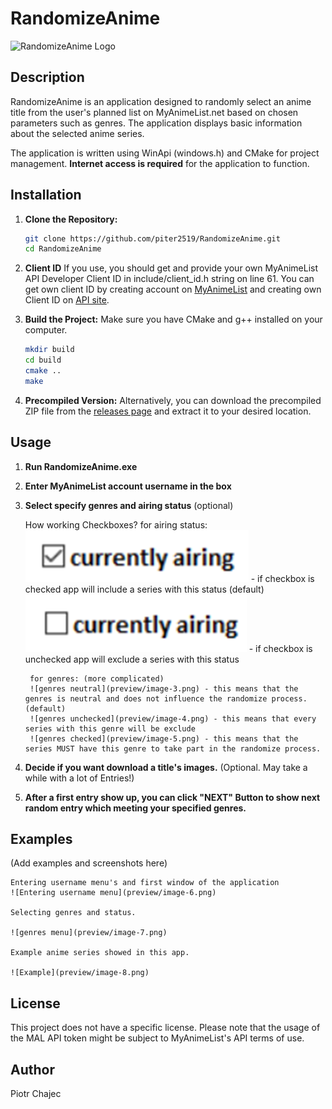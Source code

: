 # RandomizeAnime

![RandomizeAnime Logo](res/ico/RandomizeAnime.ico)

## Description

RandomizeAnime is an application designed to randomly select an anime title from the user's planned list on MyAnimeList.net based on chosen parameters such as genres. The application displays basic information about the selected anime series.

The application is written using WinApi (windows.h) and CMake for project management. **Internet access is required** for the application to function.

## Installation

1. **Clone the Repository:**
    ```sh
    git clone https://github.com/piter2519/RandomizeAnime.git
    cd RandomizeAnime
    ```

2. **Client ID**
    If you use, you should get and provide your own MyAnimeList API Developer Client ID in include/client_id.h string on line 61. You can get own client ID by creating account on [MyAnimeList](https://myanimelist.net/) and creating own Client ID on [API site](https://myanimelist.net/apiconfig).

3. **Build the Project:**
    Make sure you have CMake and g++ installed on your computer.
    ```sh
    mkdir build
    cd build
    cmake ..
    make
    ```

4. **Precompiled Version:**
    Alternatively, you can download the precompiled ZIP file from the [releases page](https://github.com/piter2519/RandomizeAnime/releases) and extract it to your desired location.

## Usage
1. **Run RandomizeAnime.exe**

2. **Enter MyAnimeList account username in the box**

3. **Select specify genres and airing status** (optional)

    How working Checkboxes?
        for airing status:
        ![status checked](preview/image-1.png) - if checkbox is checked app will include a series with this status (default)
        ![status unchecked](preview/image-2.png) - if checkbox is unchecked app will exclude a series with this status

        for genres: (more complicated)
        ![genres neutral](preview/image-3.png) - this means that the genres is neutral and does not influence the randomize process. (default)
        ![genres unchecked](preview/image-4.png) - this means that every series with this genre will be exclude
        ![genres checked](preview/image-5.png) - this means that the series MUST have this genre to take part in the randomize process.

4. **Decide if you want download a title's images.** (Optional. May take a while with a lot of Entries!) 

5. **After a first entry show up, you can click "NEXT" Button to show next random entry which meeting your specified genres.**

## Examples

(Add examples and screenshots here)

    Entering username menu's and first window of the application
    ![Entering username menu](preview/image-6.png) 

    Selecting genres and status.

    ![genres menu](preview/image-7.png)

    Example anime series showed in this app.

    ![Example](preview/image-8.png)

## License

This project does not have a specific license. Please note that the usage of the MAL API token might be subject to MyAnimeList's API terms of use.

## Author

Piotr Chajec


